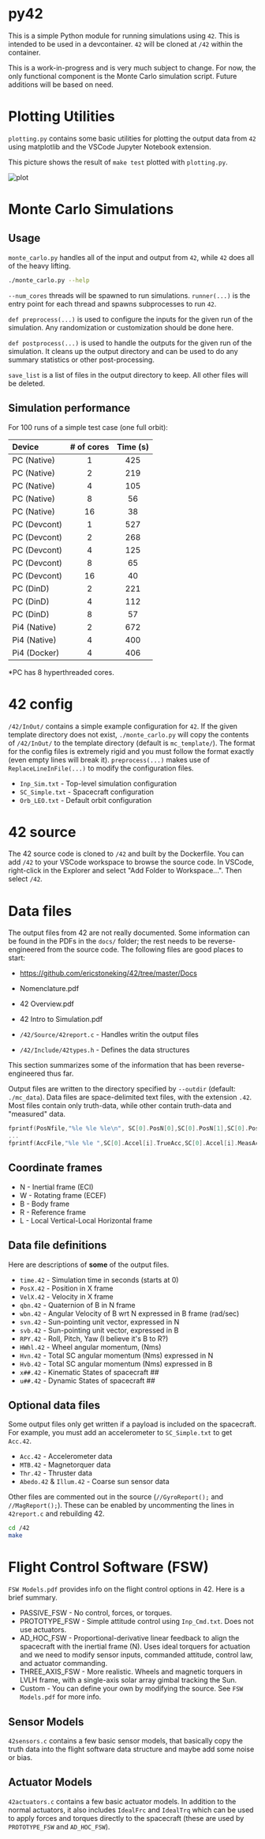 
# py42

This is a simple Python module for running simulations using `42`. This is intended to be used in a devcontainer. `42` will be cloned at `/42` within the container. 

This is a work-in-progress and is very much subject to change. For now, the only functional component is the Monte Carlo simulation script. Future additions will be based on need.


# Plotting Utilities

`plotting.py` contains some basic utilities for plotting the output data from `42` using matplotlib and the VSCode Jupyter Notebook extension. 

This picture shows the result of `make test` plotted with `plotting.py`.

![plot](./img/ex0_plot.png)






# Monte Carlo Simulations

## Usage

`monte_carlo.py` handles all of the input and output from `42`, while `42` does all of the heavy lifting.  

```bash
./monte_carlo.py --help
```

`--num_cores` threads will be spawned to run simulations. `runner(...)` is the entry point for each thread and spawns subprocesses to run `42`. 

`def preprocess(...)` is used to configure the inputs for the given run of the simulation. Any randomization or customization should be done here.

`def postprocess(...)` is used to handle the outputs for the given run of the simulation. It cleans up the output directory and can be used to do any summary statistics or other post-processing.

`save_list` is a list of files in the output directory to keep. All other files will be deleted.


## Simulation performance

For 100 runs of a simple test case (one full orbit):

| Device       | # of cores | Time (s)  |
|:-------------|:----------:|:---------:|
| PC (Native)  |      1     |    425    |
| PC (Native)  |      2     |    219    |
| PC (Native)  |      4     |    105    |
| PC (Native)  |      8     |    56     |
| PC (Native)  |      16    |    38     |
| PC (Devcont) |      1     |    527    |
| PC (Devcont) |      2     |    268    |
| PC (Devcont) |      4     |    125    |
| PC (Devcont) |      8     |    65     |
| PC (Devcont) |      16    |    40     |
| PC (DinD)    |      2     |    221    |
| PC (DinD)    |      4     |    112    |
| PC (DinD)    |      8     |    57     |
| Pi4 (Native) |      2     |    672    |
| Pi4 (Native) |      4     |    400    |
| Pi4 (Docker) |      4     |    406    |

\*PC has 8 hyperthreaded cores.

# 42 config

`/42/InOut/` contains a simple example configuration for `42`. If the given template directory does not exist, `./monte_carlo.py` will copy the contents of `/42/InOut/` to the template directory (default is `mc_template/`). The format for the config files is extremely rigid and you must follow the format exactly (even empty lines will break it). `preprocess(...)` makes use of `ReplaceLineInFile(...)` to modify the configuration files.

- `Inp_Sim.txt`   - Top-level simulation configuration
- `SC_Simple.txt` - Spacecraft configuration
- `Orb_LEO.txt`   - Default orbit configuration



# 42 source

The 42 source code is cloned to `/42` and built by the Dockerfile. You can add `/42` to your VSCode workspace to browse the source code. In VSCode, right-click in the Explorer and select "Add Folder to Workspace...". Then select `/42`. 



# Data files

The output files from 42 are not really documented. Some information can be found in the PDFs in the `docs/` folder; the rest needs to be reverse-engineered from the source code. 
The following files are good places to start:

- https://github.com/ericstoneking/42/tree/master/Docs

- Nomenclature.pdf
- 42 Overview.pdf
- 42 Intro to Simulation.pdf
- `/42/Source/42report.c` - Handles writin the output files
- `/42/Include/42types.h` - Defines the data structures

This section summarizes some of the information that has been reverse-engineered thus far.

Output files are written to the directory specified by `--outdir` (default: `./mc_data`). Data files are space-delimited text files, with the extension `.42`. Most files contain only truth-data, while other contain truth-data and "measured" data. 

```c
fprintf(PosNfile,"%le %le %le\n", SC[0].PosN[0],SC[0].PosN[1],SC[0].PosN[2]);
...
fprintf(AccFile,"%le %le ",SC[0].Accel[i].TrueAcc,SC[0].Accel[i].MeasAcc);
```

## Coordinate frames

- N - Inertial frame (ECI)
- W - Rotating frame (ECEF)
- B - Body frame
- R - Reference frame
- L - Local Vertical-Local Horizontal frame


## Data file definitions

Here are descriptions of **some** of the output files.

- `time.42` - Simulation time in seconds (starts at 0)
- `PosX.42` - Position in X frame
- `VelX.42` - Velocity in X frame
- `qbn.42`  - Quaternion of B in N frame
- `wbn.42`  - Angular Velocity of B wrt N expressed in B frame (rad/sec)
- `svn.42`  - Sun-pointing unit vector, expressed in N 
- `svb.42`  - Sun-pointing unit vector, expressed in B 
- `RPY.42`  - Roll, Pitch, Yaw (I believe it's B to R?)
- `HWhl.42` - Wheel angular momentum, (Nms)
- `Hvn.42`  - Total SC angular momentum (Nms) expressed in N
- `Hvb.42`  - Total SC angular momentum (Nms) expressed in B
- `x##.42`  - Kinematic States of spacecraft ##
- `u##.42`  - Dynamic States of spacecraft ##

## Optional data files

Some output files only get written if a payload is included on the spacecraft. For example, you must add an accelerometer to `SC_Simple.txt` to get `Acc.42`.

- `Acc.42` - Accelerometer data
- `MTB.42` - Magnetorquer data
- `Thr.42` - Thruster data
- `Abedo.42` & `Illum.42` - Coarse sun sensor data

Other files are commented out in the source (`//GyroReport();` and `//MagReport();`). These can be enabled by uncommenting the lines in `42report.c` and rebuilding 42.

```bash
cd /42
make
```

# Flight Control Software (FSW)

`FSW Models.pdf` provides info on the flight control options in 42. Here is a brief summary.

- PASSIVE_FSW - No control, forces, or torques. 
- PROTOTYPE_FSW - Simple attitude control using `Inp_Cmd.txt`. Does not use actuators.
- AD_HOC_FSW - Proportional-derivative linear feedback to align the spacecraft with the inertial frame (N). Uses ideal torquers for actuation and we need to modify sensor inputs, commanded attitude, control law, and actuator commanding.
- THREE_AXIS_FSW - More realistic. Wheels and magnetic torquers in LVLH frame, with a single-axis solar array gimbal tracking the Sun. 
- Custom - You can define your own by modifying the source. See `FSW Models.pdf` for more info.

## Sensor Models

`42sensors.c` contains a few basic sensor models, that basically copy the truth data into the flight software data structure and maybe add some noise or bias.

## Actuator Models

`42actuators.c` contains a few basic actuator models. In addition to the normal actuators, it also includes `IdealFrc` and `IdealTrq` which can be used to apply forces and torques directly to the spacecraft (these are used by `PROTOTYPE_FSW` and `AD_HOC_FSW`).